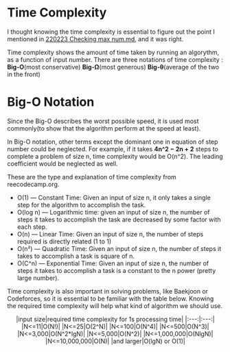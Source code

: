 # Time Complexity
I thought knowing the time complexity is essential to figure out the point I mentioned in [220223 Checking max num.md](https://github.com/importjason/TIL/blob/main/220223%20Checking%20max%20num.md), and it was right.

Time complexity shows the amount of time taken by running an algorythm, as a function of input number.
There are three notations of time complexity : **Big-O**(most conservative) **Big-Ω**(most generous) **Big-θ**(average of the two in the front)

# Big-O Notation
Since the Big-O describes the worst possible speed, it is used most commonly(to show that the algorithm perform at the speed at least).

In Big-O notation, other terms except the dominant one in equation of step number could be neglected. For example, if it takes **4n^2 − 2n + 2** steps to complete a
problem of size n, time complexity would be O(n^2). The leading coefficient would be neglected as well.

These are the type and explanation of time complexity from reecodecamp.org.

- O(1) — Constant Time: Given an input of size n, it only takes a single step for the algorithm to accomplish the task.
- O(log n) — Logarithmic time: given an input of size n, the number of steps it takes to accomplish the task are decreased by some factor with each step.
- O(n) — Linear Time: Given an input of size n, the number of steps required is directly related (1 to 1)
- O(n²) — Quadratic Time: Given an input of size n, the number of steps it takes to accomplish a task is square of n.
- O(C^n) — Exponential Time: Given an input of size n, the number of steps it takes to accomplish a task is a constant to the n power (pretty large number).

Time complexity is also important in solving problems, like Baekjoon or Codeforces, so it is essential to be familiar with the table below. Knowing the required time complexity will help what kind of algorithm we should use.

<center>|input size|required time complexity for 1s processing time|
|:---:|:---:|
|N<=11|O(N!)|
|N<=25|O(2^N)|
|N<=100|O(N^4)|
|N<=500|O(N^3)|
|N<=3,000|O(N^2*lgN)|
|N<=5,000|O(N^2)|
|N<=1,000,000|O(NlgN)|
|N<=10,000,000|O(N)|
|and larger|O(lgN) or O(1)|</center>  
